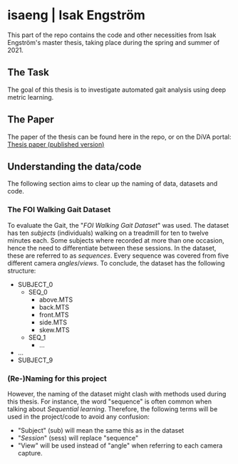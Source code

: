 # isaeng | Isak Engström

This part of the repo contains the code and other necessities from Isak Engström's master thesis, taking place during the spring and summer of 2021. 


## The Task
The goal of this thesis is to investigate automated gait analysis using deep metric learning.

## The Paper
The paper of the thesis can be found here in the repo, or on the DiVA portal: [Thesis paper (published version)](http://urn.kb.se/resolve?urn=urn%3Anbn%3Ase%3Aliu%3Adiva-178139)

## Understanding the data/code 
The following section aims to clear up the naming of data, datasets and code.  

### The FOI Walking Gait Dataset
To evaluate the Gait, the "*FOI Walking Gait Dataset*" was used. The dataset has ten *subjects* (individuals) walking on a 
treadmill for ten to twelve minutes each. Some subjects where recorded at more than one occasion, hence the need to differentiate 
between these sessions. In the dataset, these are referred to as *sequences*. Every sequence was covered from
five different camera *angles*/*views*. To conclude, the dataset has the following structure:
- SUBJECT_0 
    - SEQ_0
        - above.MTS
        - back.MTS
        - front.MTS
        - side.MTS
        - skew.MTS
    - SEQ_1
        - ...      
- ...
- SUBJECT_9

### (Re-)Naming for this project

However, the naming of the dataset might clash with methods used during this thesis. For instance, the word "sequence"
is often common when talking about *Sequential learning*. Therefore, the following terms will be used in the project/code
to avoid any confusion:

- "Subject" (sub) will mean the same this as in the dataset 
- "*Session*" (sess) will replace "sequence"
- "View" will be used instead of "angle" when referring to each camera capture. 